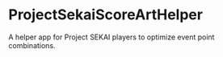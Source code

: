 # ProjectSekaiScoreArtHelper
A helper app for Project SEKAI players to optimize event point combinations.
